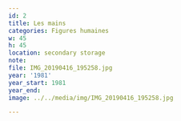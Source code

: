 ```yaml
---
id: 2
title: Les mains
categories: Figures humaines
w: 45
h: 45
location: secondary storage
note:
file: IMG_20190416_195258.jpg
year: '1981'
year_start: 1981
year_end:
image: ../../media/img/IMG_20190416_195258.jpg

---
```

